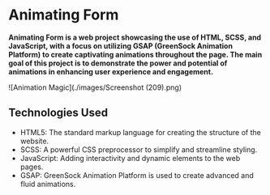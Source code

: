 # Animating Form
**Animating Form is a web project showcasing the use of HTML, SCSS, and JavaScript, with a focus on utilizing GSAP (GreenSock Animation Platform) to create captivating animations throughout the page. The main goal of this project is to demonstrate the power and potential of animations in enhancing user experience and engagement.**

![Animation Magic](./images/Screenshot (209).png)

## Technologies Used

- HTML5: The standard markup language for creating the structure of the website.
- SCSS: A powerful CSS preprocessor to simplify and streamline styling.
- JavaScript: Adding interactivity and dynamic elements to the web pages.
- GSAP: GreenSock Animation Platform is used to create advanced and fluid animations.
